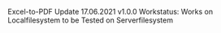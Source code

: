 Excel-to-PDF Update 17.06.2021 v1.0.0 
Workstatus: Works on Localfilesystem to be Tested on Serverfilesystem 
